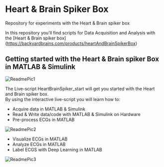 # Heart & Brain Spiker Box
Repository for experiments with the Heart & Brain spiker box

In this repository you'll find scripts for Data Acquisition and Analysis with the [Heart & Brain spiker box] (https://backyardbrains.com/products/heartAndBrainSpikerBox)

## Getting started with the Heart & Brain spiker Box in MATLAB & Simulink

![ReadmePic1](/uploads/a4aedbabdb72ad1cfff9dacd9bf47e8f/ReadmePic1.PNG)

The Live-script HeartBrainSpiker_start will get you started with the Heart and Brain spiker box.<br/>
By using the interactive live-script you will learn how to:
* Acquire data in MATLAB & Simulink
* Read & Write data/code with MATLAB & Simulink on Hardware
* Pre-process ECGs in MATLAB

![ReadmePic2](/uploads/a21fabc7ddb8bbfd3c62c3de1e87425b/ReadmePic2.PNG)

* Visualize ECGs in MATLAB
* Analyze ECGs in MATLAB
* Label ECGS with Deep Learning in MATLAB

![ReadmePic3](/uploads/6d8747711c21b1c0c73d7557b3348101/ReadmePic3.PNG)

